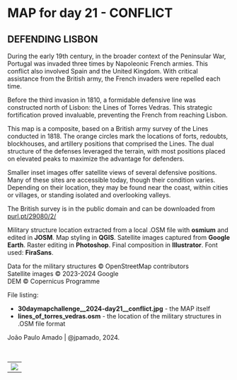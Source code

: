<h1>MAP for day 21 - CONFLICT</h1>
<h2>DEFENDING LISBON</h2>
<p>During the early 19th century, in the broader context of the Peninsular War, Portugal was invaded three times by Napoleonic French armies. This conflict also involved Spain and the United Kingdom. With critical assistance from the British army, the French invaders were repelled each time.</p>
<p>Before the third invasion in 1810, a formidable defensive line was constructed north of Lisbon: the Lines of Torres Vedras. This strategic fortification proved invaluable, preventing the French from reaching Lisbon.</p>
<p>This map is a composite, based on a British army survey of the Lines conducted in 1818. The orange circles mark the locations of forts, redoubts, blockhouses, and artillery positions that comprised the Lines. The dual structure of the defenses leveraged the terrain, with most positions placed on elevated peaks to maximize the advantage for defenders.</p>
<p>Smaller inset images offer satellite views of several defensive positions. Many of these sites are accessible today, though their condition varies. Depending on their location, they may be found near the coast, within cities or villages, or standing isolated and overlooking valleys.</p>
<p>The British survey is in the public domain and can be downloaded from <a href="https://purl.pt/29080/2/">purl.pt/29080/2/</a>
<p>Military structure location extracted from a local .OSM file with <b>osmium</b> and edited in <b>JOSM</b>. Map styling in <b>QGIS</b>. Satellite images captured from <b>Google Earth</b>. Raster editing in <b>Photoshop</b>. Final composition in <b>Illustrator</b>. Font used: <b>FiraSans</b>.</p>
<p>Data for the military structures © OpenStreetMap contributors<br>
Satellite images © 2023-2024 Google<br>
DEM © Copernicus Programme</p>
<p>File listing:</p>
<ul>
  <li><b>30daymapchallenge__2024-day21__conflict.jpg</b> - the MAP itself</li>
  <li><b>lines_of_torres_vedras.osm</b> - the location of the military structures in .OSM file format</li>
</ul>
<p>João Paulo Amado | @jpamado, 2024.</p>
<p>&nbsp;</p>
<table>
<tr>
<td style="border:thin #000">
<img src="30daymapchallenge__2024-day21__conflict.jpg" width=auto>
</td>
</tr>
</table>
